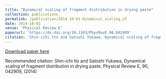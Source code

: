 ```yaml
---
title: "Dynamical scaling of fragment distribution in drying paste"
collection: publications
permalink: /publication/2014-10-01-Dynamical_scaling_of
date: 2014-10-01
venue: 'Physical Review E'
paperurl: 'https://dx.doi.org/10.1103/PhysRevE.90.042909'
citation: 'Shin-ichi Ito and Satoshi Yukawa, Dynamical scaling of fragment distribution in drying paste, Physical Review E,  <bf>90</bf>, 042909, (2014)'
---
```


<a href='https://dx.doi.org/10.1103/PhysRevE.90.042909'>Download paper here</a>

Recommended citation: Shin-ichi Ito and Satoshi Yukawa, Dynamical scaling of fragment distribution in drying paste, Physical Review E,  <bf>90</bf>, 042909, (2014)